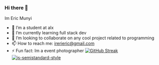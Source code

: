 ### Hi there 👋
Im Eric Munyi
- 🔭 I’m a student at alx
- 🌱 I’m currently learning full stack dev
- 👯 I’m looking to collaborate on any cool project related to programming
- 📫 How to reach me: irerieric@gmail.com
- ⚡ Fun fact: Im a event photographer
[![GitHub Streak](https://streak-stats.demolab.com/?user=juicecola)](https://git.io/streak-stats)
[![js-semistandard-style](https://raw.githubusercontent.com/standard/semistandard/master/badge.svg)](https://github.com/standard/semistandard)
